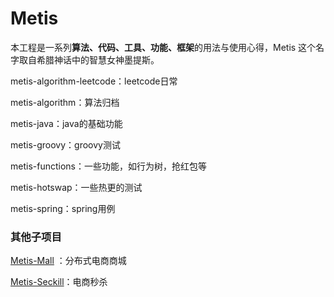 # Metis

本工程是一系列**算法、代码、工具、功能、框架**的用法与使用心得，Metis 这个名字取自希腊神话中的智慧女神墨提斯。



metis-algorithm-leetcode：leetcode日常

metis-algorithm：算法归档

metis-java：java的基础功能

metis-groovy：groovy测试

metis-functions：一些功能，如行为树，抢红包等

metis-hotswap：一些热更的测试

metis-spring：spring用例



### 其他子项目

[Metis-Mall](https://github.com/Ariescat/Metis-Mall.git) ：分布式电商商城

[Metis-Seckill](https://github.com/Ariescat/Metis-Seckill.git)：电商秒杀

